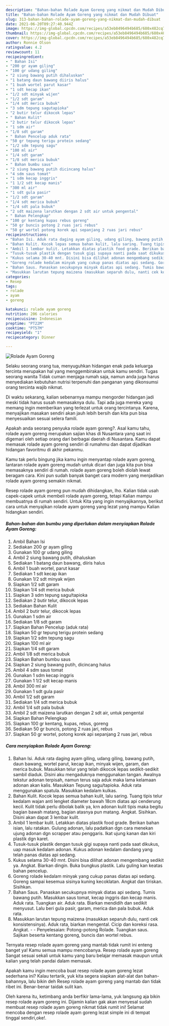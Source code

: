 ```yaml
---
description: "Bahan-bahan Rolade Ayam Goreng yang nikmat dan Mudah Dibuat"
title: "Bahan-bahan Rolade Ayam Goreng yang nikmat dan Mudah Dibuat"
slug: 313-bahan-bahan-rolade-ayam-goreng-yang-nikmat-dan-mudah-dibuat
date: 2021-06-20T09:27:40.944Z
image: https://img-global.cpcdn.com/recipes/a53eb8496494b685/680x482cq70/rolade-ayam-goreng-foto-resep-utama.jpg
thumbnail: https://img-global.cpcdn.com/recipes/a53eb8496494b685/680x482cq70/rolade-ayam-goreng-foto-resep-utama.jpg
cover: https://img-global.cpcdn.com/recipes/a53eb8496494b685/680x482cq70/rolade-ayam-goreng-foto-resep-utama.jpg
author: Ronnie Olson
ratingvalue: 4.2
reviewcount: 11
recipeingredient:
- " Bahan Isi"
- "200 gr ayam giling"
- "100 gr udang giling"
- "2 siung bawang putih dihaluskan"
- "1 batang daun bawang diiris halus"
- "1 buah wortel parut kasar"
- "1 sdt kecap ikan"
- "1/2 sdt minyak wijen"
- "1/2 sdt garam"
- "1/4 sdt merica bubuk"
- "3 sdm tepung sagutapioka"
- "2 butir telur dikocok lepas"
- " Bahan Kulit"
- "2 butir telur dikocok lepas"
- "1 sdm air"
- "1/8 sdt garam"
- " Bahan Pencelup aduk rata"
- "50 gr tepung terigu protein sedang"
- "1/2 sdm tepung sagu"
- "100 ml air"
- "1/4 sdt garam"
- "1/8 sdt merica bubuk"
- " Bahan bumbu saus"
- "2 siung bawang putih dicincang halus"
- "4 sdm saus tomat"
- "1 sdm kecap inggris"
- "1 1/2 sdt kecap manis"
- "300 ml air"
- "1 sdt gula pasir"
- "1/2 sdt garam"
- "1/4 sdt merica bubuk"
- "1/4 sdt pala bubuk"
- "2 sdt maizena larutkan dengan 2 sdt air untuk pengental"
- " Bahan Pelengkap"
- "100 gr kentang kupas rebus goreng"
- "50 gr buncis potong 2 ruas jari rebus"
- "50 gr wortel potong korek api sepanjang 2 ruas jari rebus"
recipeinstructions:
- "Bahan Isi. Aduk rata daging ayam giling, udang giling, bawang putih, daun bawang, wortel parut, kecap ikan, minyak wijen, garam, dan merica bubuk. Masukkan telur yang telah dikocok lepas sedikit-sedikit sambil diaduk. Disini aku mengaduknya menggunakan tangan. Awalnya tekstur adonan terpisah, namun terus saja aduk maka lama kelamaan adonan akan kalis. Masukkan Tepung sagu/tapioka. Aduk rata menggunakan spatula. Masukkan kedalam kulkas."
- "Bahan Kulit. Kocok lepas semua bahan kulit, lalu saring. Tuang tipis telur kedalam wajan anti lengket diameter bawah 18cm diatas api cenderung kecil. Kulit tidak perlu dibolak balik ya, krn adonan kulit tipis maka begitu bagian bawah matang, bagian atasnya pun matang. Angkat. Sisihkan. Disini akan dapat 3 lembar kulit."
- "Ambil 1 lembar kulit. Letakkan diatas plastik food grade. Berikan bahan isian, lalu ratakan. Gulung adonan, lalu padatkan dgn cara menekan ujung adonan dgn scrapper atau penggaris. Ikat ujung kanan dan kiri plastik dgn karet."
- "Tusuk-tusuk plastik dengan tusuk gigi supaya nanti pada saat dikukus, uap masuk kedalam adonan. Kukus adonan kedalam dandang yang telah panas diatas api sedang."
- "Kukus selama 30-40 mnt. Disini bisa dilihat adonan mengembang sedikit ya. Angkat. Biarkan dingin. Buka bungkus plastik. Lalu guling kan keatas bahan pencelup."
- "Goreng rolade kedalam minyak yang cukup panas diatas api sedang. Goreng sampai kesemua sisinya kuning kecoklatan. Angkat dan tiriskan. Sisihkan."
- "Bahan Saus. Panaskan secukupnya minyak diatas api sedang. Tumis bawang putih. Masukkan saus tomat, kecap inggris dan kecap manis. Aduk rata. Tuangkan air. Aduk rata. Biarkan mendidih dan sedikit menyusut. Lalu beri gula pasir, garam, merica dan pala bubuk. Aduk rata."
- "Masukkan larutan tepung maizena (masukkan separuh dulu, nanti cek konsistensinya). Aduk rata, biarkan mengental. Cicip dan koreksi rasa. Angkat.   Penyelesaian: Potong-potong Rolade. Tuangkan saus. Sajikan beserta kentang goreng, buncis dan wortel rebus."
categories:
- Resep
tags:
- rolade
- ayam
- goreng

katakunci: rolade ayam goreng 
nutrition: 206 calories
recipecuisine: Indonesian
preptime: "PT22M"
cooktime: "PT57M"
recipeyield: "1"
recipecategory: Dinner

---
```



![Rolade Ayam Goreng](https://img-global.cpcdn.com/recipes/a53eb8496494b685/680x482cq70/rolade-ayam-goreng-foto-resep-utama.jpg)

Selaku seorang orang tua, menyuguhkan hidangan enak pada keluarga tercinta merupakan hal yang menggembirakan untuk kamu sendiri. Tugas seorang  wanita Tidak cuman menjaga rumah saja, namun anda juga harus menyediakan kebutuhan nutrisi terpenuhi dan panganan yang dikonsumsi orang tercinta wajib nikmat.

Di waktu  sekarang, kalian sebenarnya mampu mengorder hidangan jadi meski tidak harus susah memasaknya dulu. Tapi ada juga mereka yang memang ingin memberikan yang terlezat untuk orang tercintanya. Karena, menyajikan masakan sendiri akan jauh lebih bersih dan kita pun bisa menyesuaikan sesuai selera famili. 



Apakah anda seorang penyuka rolade ayam goreng?. Asal kamu tahu, rolade ayam goreng merupakan sajian khas di Nusantara yang saat ini digemari oleh setiap orang dari berbagai daerah di Nusantara. Kamu dapat memasak rolade ayam goreng sendiri di rumahmu dan dapat dijadikan hidangan favoritmu di akhir pekanmu.

Kamu tak perlu bingung jika kamu ingin menyantap rolade ayam goreng, lantaran rolade ayam goreng mudah untuk dicari dan juga kita pun bisa memasaknya sendiri di rumah. rolade ayam goreng boleh diolah lewat beragam cara. Kini pun sudah banyak banget cara modern yang menjadikan rolade ayam goreng semakin nikmat.

Resep rolade ayam goreng pun mudah dihidangkan, lho. Kalian tidak usah capek-capek untuk membeli rolade ayam goreng, tetapi Kalian mampu membuatnya di rumah sendiri. Untuk Kita yang ingin menyajikannya, berikut cara untuk menyajikan rolade ayam goreng yang lezat yang mampu Kalian hidangkan sendiri.

<!--inarticleads1-->

##### Bahan-bahan dan bumbu yang diperlukan dalam menyiapkan Rolade Ayam Goreng:

1. Ambil  Bahan Isi
1. Sediakan 200 gr ayam giling
1. Gunakan 100 gr udang giling
1. Ambil 2 siung bawang putih, dihaluskan
1. Sediakan 1 batang daun bawang, diiris halus
1. Ambil 1 buah wortel, parut kasar
1. Sediakan 1 sdt kecap ikan
1. Gunakan 1/2 sdt minyak wijen
1. Siapkan 1/2 sdt garam
1. Siapkan 1/4 sdt merica bubuk
1. Siapkan 3 sdm tepung sagu/tapioka
1. Sediakan 2 butir telur, dikocok lepas
1. Sediakan  Bahan Kulit
1. Ambil 2 butir telur, dikocok lepas
1. Gunakan 1 sdm air
1. Sediakan 1/8 sdt garam
1. Siapkan  Bahan Pencelup (aduk rata)
1. Siapkan 50 gr tepung terigu protein sedang
1. Siapkan 1/2 sdm tepung sagu
1. Siapkan 100 ml air
1. Siapkan 1/4 sdt garam
1. Ambil 1/8 sdt merica bubuk
1. Siapkan  Bahan bumbu saus
1. Siapkan 2 siung bawang putih, dicincang halus
1. Ambil 4 sdm saus tomat
1. Gunakan 1 sdm kecap inggris
1. Gunakan 1 1/2 sdt kecap manis
1. Ambil 300 ml air
1. Gunakan 1 sdt gula pasir
1. Ambil 1/2 sdt garam
1. Sediakan 1/4 sdt merica bubuk
1. Ambil 1/4 sdt pala bubuk
1. Ambil 2 sdt maizena larutkan dengan 2 sdt air, untuk pengental
1. Siapkan  Bahan Pelengkap
1. Siapkan 100 gr kentang, kupas, rebus, goreng
1. Sediakan 50 gr buncis, potong 2 ruas jari, rebus
1. Siapkan 50 gr wortel, potong korek api sepanjang 2 ruas jari, rebus




<!--inarticleads2-->

##### Cara menyiapkan Rolade Ayam Goreng:

1. Bahan Isi. Aduk rata daging ayam giling, udang giling, bawang putih, daun bawang, wortel parut, kecap ikan, minyak wijen, garam, dan merica bubuk. Masukkan telur yang telah dikocok lepas sedikit-sedikit sambil diaduk. Disini aku mengaduknya menggunakan tangan. Awalnya tekstur adonan terpisah, namun terus saja aduk maka lama kelamaan adonan akan kalis. Masukkan Tepung sagu/tapioka. Aduk rata menggunakan spatula. Masukkan kedalam kulkas.
1. Bahan Kulit. Kocok lepas semua bahan kulit, lalu saring. Tuang tipis telur kedalam wajan anti lengket diameter bawah 18cm diatas api cenderung kecil. Kulit tidak perlu dibolak balik ya, krn adonan kulit tipis maka begitu bagian bawah matang, bagian atasnya pun matang. Angkat. Sisihkan. Disini akan dapat 3 lembar kulit.
1. Ambil 1 lembar kulit. Letakkan diatas plastik food grade. Berikan bahan isian, lalu ratakan. Gulung adonan, lalu padatkan dgn cara menekan ujung adonan dgn scrapper atau penggaris. Ikat ujung kanan dan kiri plastik dgn karet.
1. Tusuk-tusuk plastik dengan tusuk gigi supaya nanti pada saat dikukus, uap masuk kedalam adonan. Kukus adonan kedalam dandang yang telah panas diatas api sedang.
1. Kukus selama 30-40 mnt. Disini bisa dilihat adonan mengembang sedikit ya. Angkat. Biarkan dingin. Buka bungkus plastik. Lalu guling kan keatas bahan pencelup.
1. Goreng rolade kedalam minyak yang cukup panas diatas api sedang. Goreng sampai kesemua sisinya kuning kecoklatan. Angkat dan tiriskan. Sisihkan.
1. Bahan Saus. Panaskan secukupnya minyak diatas api sedang. Tumis bawang putih. Masukkan saus tomat, kecap inggris dan kecap manis. Aduk rata. Tuangkan air. Aduk rata. Biarkan mendidih dan sedikit menyusut. Lalu beri gula pasir, garam, merica dan pala bubuk. Aduk rata.
1. Masukkan larutan tepung maizena (masukkan separuh dulu, nanti cek konsistensinya). Aduk rata, biarkan mengental. Cicip dan koreksi rasa. Angkat.  -  - Penyelesaian: Potong-potong Rolade. Tuangkan saus. Sajikan beserta kentang goreng, buncis dan wortel rebus.




Ternyata resep rolade ayam goreng yang mantab tidak rumit ini enteng banget ya! Kamu semua mampu mencobanya. Resep rolade ayam goreng Sangat sesuai sekali untuk kamu yang baru belajar memasak maupun untuk kalian yang telah pandai dalam memasak.

Apakah kamu ingin mencoba buat resep rolade ayam goreng lezat sederhana ini? Kalau tertarik, yuk kita segera siapkan alat-alat dan bahan-bahannya, lalu bikin deh Resep rolade ayam goreng yang mantab dan tidak ribet ini. Benar-benar taidak sulit kan. 

Oleh karena itu, ketimbang anda berfikir lama-lama, yuk langsung aja bikin resep rolade ayam goreng ini. Dijamin kalian gak akan menyesal sudah membuat resep rolade ayam goreng nikmat tidak rumit ini! Selamat mencoba dengan resep rolade ayam goreng lezat simple ini di tempat tinggal sendiri,oke!.

